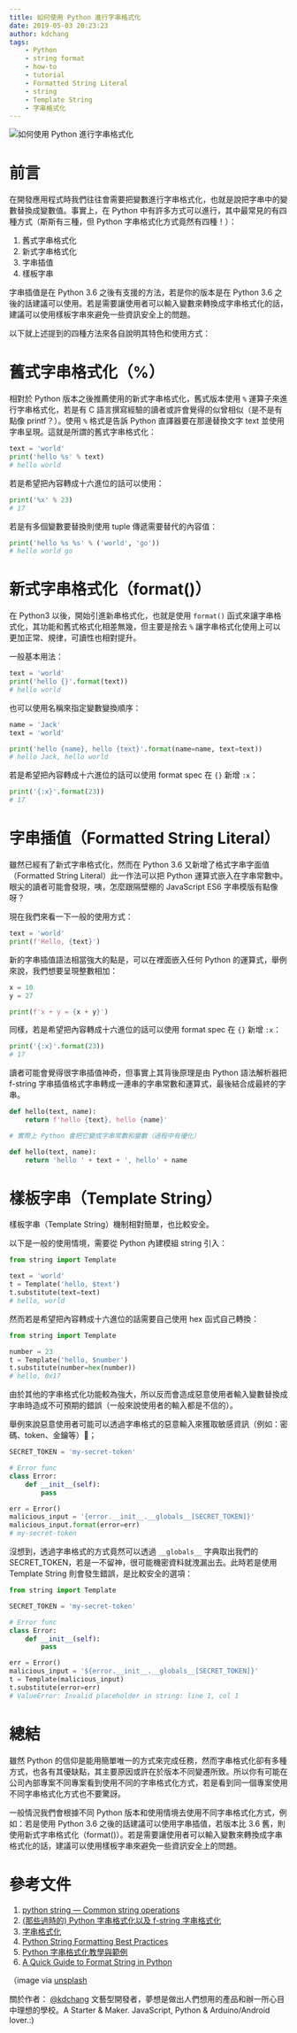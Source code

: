 ```yaml
---
title: 如何使用 Python 進行字串格式化
date: 2019-05-03 20:23:23
author: kdchang
tags: 
    - Python
    - string format
    - how-to
    - tutorial
    - Formatted String Literal
    - string
    - Template String
    - 字串格式化
---
```


![如何使用 Python 進行字串格式化](/img/kdchang/python101/mac-cover.jpg)

# 前言
在開發應用程式時我們往往會需要把變數進行字串格式化，也就是說把字串中的變數替換成變數值。事實上，在 Python 中有許多方式可以進行，其中最常見的有四種方式（斯斯有三種，但 Python 字串格式化方式竟然有四種！）：

1. 舊式字串格式化
2. 新式字串格式化
3. 字串插值
4. 樣板字串

字串插值是在 Python 3.6 之後有支援的方法，若是你的版本是在 Python 3.6 之後的話建議可以使用。若是需要讓使用者可以輸入變數來轉換成字串格式化的話，建議可以使用樣板字串來避免一些資訊安全上的問題。

以下就上述提到的四種方法來各自說明其特色和使用方式：

# 舊式字串格式化（%）
相對於 Python 版本之後推薦使用的新式字串格式化，舊式版本使用 `%` 運算子來進行字串格式化，若是有 C 語言撰寫經驗的讀者或許會覺得的似曾相似（是不是有點像 printf？）。使用 `%` 格式是告訴 Python 直譯器要在那邊替換文字 text 並使用字串呈現。這就是所謂的舊式字串格式化：

```py
text = 'world'
print('hello %s' % text)
# hello world
```

若是希望把內容轉成十六進位的話可以使用：

```py
print('%x' % 23)
# 17
```

若是有多個變數要替換則使用 tuple 傳遞需要替代的內容值：

```py
print('hello %s %s' % ('world', 'go'))
# hello world go
```

# 新式字串格式化（format()）
在 Python3 以後，開始引進新串格式化，也就是使用 `format()` 函式來讓字串格式化，其功能和舊式格式化相差無幾，但主要是捨去 `%` 讓字串格式化使用上可以更加正常、規律，可讀性也相對提升。

一般基本用法：

```py
text = 'world'
print('hello {}'.format(text))
# hello world
```

也可以使用名稱來指定變數變換順序：

```py
name = 'Jack'
text = 'world'

print('hello {name}, hello {text}'.format(name=name, text=text))
# hello Jack, hello world
```

若是希望把內容轉成十六進位的話可以使用 format spec 在 `{}` 新增 `:x`：

```py
print('{:x}'.format(23))
# 17
```

# 字串插值（Formatted String Literal）
雖然已經有了新式字串格式化，然而在 Python 3.6 又新增了格式字串字面值（Formatted String Literal）此一作法可以把 Python 運算式嵌入在字串常數中。
眼尖的讀者可能會發現，咦，怎麼跟隔壁棚的 JavaScript ES6 字串模版有點像呀？

現在我們來看一下一般的使用方式：

```py
text = 'world'
print(f'Hello, {text}')
```

新的字串插值語法相當強大的點是，可以在裡面嵌入任何 Python 的運算式，舉例來說，我們想要呈現整數相加：

```py
x = 10
y = 27

print(f'x + y = {x + y}')
```

同樣，若是希望把內容轉成十六進位的話可以使用 format spec 在 `{}` 新增 `:x`：

```py
print('{:x}'.format(23))
# 17
```

讀者可能會覺得很字串插值神奇，但事實上其背後原理是由 Python 語法解析器把 f-string 字串插值格式字串轉成一連串的字串常數和運算式，最後結合成最終的字串。

```py
def hello(text, name):
    return f'hello {text}, hello {name}'

# 實際上 Python 會把它變成字串常數和變數（過程中有優化）

def hello(text, name):
    return 'hello ' + text + ', hello' + name
```

# 樣板字串（Template String）
樣板字串（Template String）機制相對簡單，也比較安全。

以下是一般的使用情境，需要從 Python 內建模組 string 引入：

```py
from string import Template

text = 'world'
t = Template('hello, $text')
t.substitute(text=text)
# hello, world
```

然而若是希望把內容轉成十六進位的話需要自己使用 hex 函式自己轉換：

```py
from string import Template

number = 23
t = Template('hello, $number')
t.substitute(number=hex(number))
# hello, 0x17
```

由於其他的字串格式化功能較為強大，所以反而會造成惡意使用者輸入變數替換成字串時造成不可預期的錯誤（一般來說使用者的輸入都是不信的）。

舉例來說惡意使用者可能可以透過字串格式的惡意輸入來獲取敏感資訊（例如：密碼、token、金鑰等）；

```py
SECRET_TOKEN = 'my-secret-token'

# Error func
class Error:
    def __init__(self):
        pass

err = Error()
malicious_input = '{error.__init__.__globals__[SECRET_TOKEN]}'
malicious_input.format(error=err)
# my-secret-token
```

沒想到，透過字串格式的方式竟然可以透過 `__globals__` 字典取出我們的 SECRET_TOKEN，若是一不留神，很可能機密資料就洩漏出去。此時若是使用 Template String 則會發生錯誤，是比較安全的選項：

```py
from string import Template

SECRET_TOKEN = 'my-secret-token'

# Error func
class Error:
    def __init__(self):
        pass

err = Error()
malicious_input = '${error.__init__.__globals__[SECRET_TOKEN]}'
t = Template(malicious_input)
t.substitute(error=err)
# ValueError: Invalid placeholder in string: line 1, col 1
```

# 總結
雖然 Python 的信仰是能用簡單唯一的方式來完成任務，然而字串格式化卻有多種方式，也各有其優缺點，其主要原因或許在於版本不同變遷所致。所以你有可能在公司內部專案不同專案看到使用不同的字串格式化方式，若是看到同一個專案使用不同字串格式化方式也不要驚訝。

一般情況我們會根據不同 Python 版本和使用情境去使用不同字串格式化方式，例如：若是使用 Python 3.6 之後的話建議可以使用字串插值，若版本比 3.6 舊，則使用新式字串格式化（format()）。若是需要讓使用者可以輸入變數來轉換成字串格式化的話，建議可以使用樣板字串來避免一些資訊安全上的問題。

# 參考文件
1. [python string — Common string operations](https://docs.python.org/3/library/string.html)
2. [(那些過時的) Python 字串格式化以及 f-string 字串格式化](https://blog.louie.lu/2017/08/08/outdate-python-string-format-and-fstring/)
3. [字串格式化](https://openhome.cc/Gossip/Python/StringFormat.html)
4. [Python String Formatting Best Practices](https://realpython.com/python-string-formatting/)
5. [Python 字串格式化教學與範例](https://officeguide.cc/python-string-formatters-tutorial/)
6. [A Quick Guide to Format String in Python](https://www.techbeamers.com/python-format-string-list-dict/)

（image via [unsplash](https://unsplash.com/photos/HvYy5SEefC8?utm_source=unsplash&utm_medium=referral&utm_content=creditCopyText)


關於作者：
[@kdchang](http://blog.kdchang.cc) 文藝型開發者，夢想是做出人們想用的產品和辦一所心目中理想的學校。A Starter & Maker. JavaScript, Python & Arduino/Android lover.:) 
